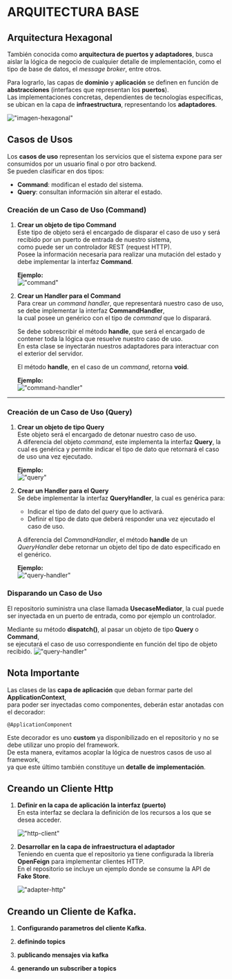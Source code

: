 # ARQUITECTURA BASE

## Arquitectura Hexagonal
También conocida como **arquitectura de puertos y adaptadores**, busca aislar la lógica de negocio de cualquier detalle de implementación, como el tipo de base de datos, el *message broker*, entre otros.

Para lograrlo, las capas de **dominio** y **aplicación** se definen en función de **abstracciones** (interfaces que representan los **puertos**).  
Las implementaciones concretas, dependientes de tecnologías específicas, se ubican en la capa de **infraestructura**, representando los **adaptadores**.

!["imagen-hexagonal"](/assets/hexagonal.png)

## Casos de Usos
Los **casos de uso** representan los servicios que el sistema expone para ser consumidos por un usuario final o por otro backend.  
Se pueden clasificar en dos tipos:
- **Command**: modifican el estado del sistema.
- **Query**: consultan información sin alterar el estado.

### Creación de un Caso de Uso (Command)
1. **Crear un objeto de tipo Command**  
   Este tipo de objeto será el encargado de disparar el caso de uso y será recibido por un puerto de entrada de nuestro sistema,  
   como puede ser un controlador REST (request HTTP).  
   Posee la información necesaria para realizar una mutación del estado y debe implementar la interfaz **Command**.

   **Ejemplo:**  
   !["command"](/assets/command.png)

2. **Crear un Handler para el Command**  
   Para crear un *command handler*, que representará nuestro caso de uso, se debe implementar la interfaz **CommandHandler**,  
   la cual posee un genérico con el tipo de *command* que lo disparará.

   Se debe sobrescribir el método **handle**, que será el encargado de contener toda la lógica que resuelve nuestro caso de uso.  
   En esta clase se inyectarán nuestros adaptadores para interactuar con el exterior del servidor.

   El método **handle**, en el caso de un *command*, retorna **void**.

   **Ejemplo:**  
   !["command-handler"](/assets/commandHandler.png)

---

### Creación de un Caso de Uso (Query)
1. **Crear un objeto de tipo Query**  
   Este objeto será el encargado de detonar nuestro caso de uso.  
   A diferencia del objeto *command*, este implementa la interfaz **Query**, la cual es genérica y permite indicar el tipo de dato que retornará el caso de uso una vez ejecutado.

   **Ejemplo:**  
   !["query"](/assets/query.png)

2. **Crear un Handler para el Query**  
   Se debe implementar la interfaz **QueryHandler**, la cual es genérica para:
    - Indicar el tipo de dato del *query* que lo activará.
    - Definir el tipo de dato que deberá responder una vez ejecutado el caso de uso.

   A diferencia del *CommandHandler*, el método **handle** de un *QueryHandler* debe retornar un objeto del tipo de dato especificado en el genérico.

   **Ejemplo:**  
   !["query-handler"](/assets/queryHandler.png)

   
### Disparando un Caso de Uso

El repositorio suministra una clase llamada **UsecaseMediator**, la cual puede ser inyectada en un puerto de entrada, como por ejemplo un controlador.

Mediante su método **dispatch()**, al pasar un objeto de tipo **Query** o **Command**,  
se ejecutará el caso de uso correspondiente en función del tipo de objeto recibido.
!["query-handler"](/assets/dispatch.png)

## Nota Importante

Las clases de las **capa de aplicación** que deban formar parte del **ApplicationContext**,  
para poder ser inyectadas como componentes, deberán estar anotadas con el decorador:

`@ApplicationComponent`

Este decorador es uno **custom** ya disponibilizado en el repositorio y no se debe utilizar uno propio del framework.  
De esta manera, evitamos acoplar la lógica de nuestros casos de uso al framework,  
ya que este último también constituye un **detalle de implementación**.

## Creando un Cliente Http

1. **Definir en la capa de aplicación la interfaz (puerto)**  
   En esta interfaz se declara la definición de los recursos a los que se desea acceder.

   !["http-client"](/assets/httpclient.png)

2. **Desarrollar en la capa de infraestructura el adaptador**  
   Teniendo en cuenta que el repositorio ya tiene configurada la librería **OpenFeign** para implementar clientes HTTP.  
   En el repositorio se incluye un ejemplo donde se consume la API de **Fake Store**.

   !["adapter-http"](/assets/adapterHttp.png)

## Creando un Cliente de Kafka.
1. **Configurando parametros del cliente Kafka.**

2. **definindo topics**

3. **publicando mensajes via kafka**

4. **generando un subscriber a topics**
